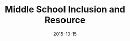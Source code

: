 ---
layout: staff
date: 2015-10-15
image: 
category: staff_upper
name: Mr. Kearns
room: 311
title: Middle School Inclusion and Resource
email: dekearns@cps.edu
---